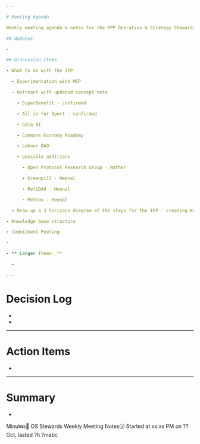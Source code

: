 ```yaml
---

# Meeting Agenda

Weekly meeting agenda & notes for the RPP Operation & Strategy Stewards team.

## Updates

- 

## Discussion Items

- What to do with the IFP

  - Experimentation with MCP

  - Outreach with updated concept note

    - SuperBenefit - confirmed

    - All in for Sport - confirmed

    - Gaia AI

    - Commons Economy Roadmap

    - Labour DAO

    - possible additions

      - Open Protocol Research Group - Rather

      - Greenpill - Heenal

      - RefiDAO - Heenal

      - MetGov - Heenal

  - Draw up a 3 horizons diagram of the steps for the IFP - creating Knowledge resources (SuperBenefit, AIFS), Agents to access these (Gaia AI), Swarming agents (Greenpill, Metagov) - including the dimensions of prototyping and then developing the more complete infra for non-web3 native orgs to utilize

- Knowledge base structure 

- Commitment Pooling

- 

- **_Longer Items:_**

  - 

---
```


# Decision Log

- 

- 

---

# Action Items

- 

---

# Summary

- 

Minutes📝 OS Stewards Weekly Meeting Notes🕞 Started at xx:xx PM on ?? Oct, lasted ?h ?mabc
